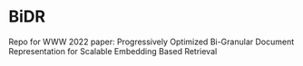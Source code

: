 # BiDR
Repo for WWW 2022 paper: Progressively Optimized Bi-Granular Document Representation for Scalable Embedding Based Retrieval
